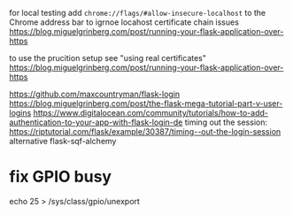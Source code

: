 for local testing
add `chrome://flags/#allow-insecure-localhost` to the Chrome address bar to igrnoe locahost certificate chain issues
https://blog.miguelgrinberg.com/post/running-your-flask-application-over-https

to use the prucition setup see "using real certificates"
https://blog.miguelgrinberg.com/post/running-your-flask-application-over-https


https://github.com/maxcountryman/flask-login
https://blog.miguelgrinberg.com/post/the-flask-mega-tutorial-part-v-user-logins
https://www.digitalocean.com/community/tutorials/how-to-add-authentication-to-your-app-with-flask-login-de
timing out the session:
https://riptutorial.com/flask/example/30387/timing--out-the-login-session
alternative flask-sqf-alchemy

# fix GPIO busy
echo 25 > /sys/class/gpio/unexport
